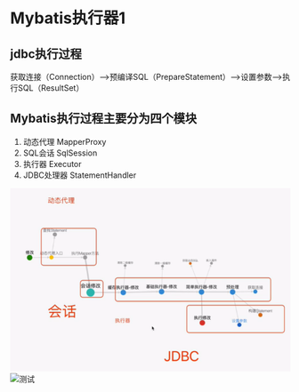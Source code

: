 # Mybatis执行器1
## jdbc执行过程
获取连接（Connection）——>预编译SQL（PrepareStatement）——>设置参数——>执行SQL（ResultSet）
## Mybatis执行过程主要分为四个模块
1. 动态代理 MapperProxy
2. SQL会话 SqlSession
3. 执行器 Executor
4. JDBC处理器 StatementHandler

![Mybatis执行过程](../img/20210510212731.png)
![测试](http://mybatis.github.io/images/mybatis-logo.png)